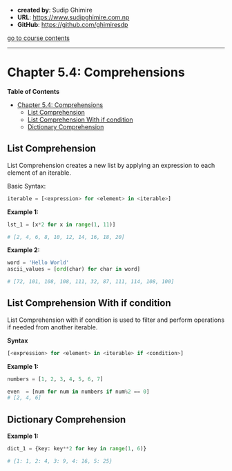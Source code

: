 - **created by**: Sudip Ghimire
- **URL**: https://www.sudipghimire.com.np
- **GitHub**: https://github.com/ghimiresdp

[go to course contents](https://github.com/ghimiresdp/python-level1/)
<hr>

# Chapter 5.4: Comprehensions

**Table of Contents**
- [Chapter 5.4: Comprehensions](#chapter-54-comprehensions)
    - [List Comprehension](#list-comprehension)
    - [List Comprehension With if condition](#list-comprehension-with-if-condition)
    - [Dictionary Comprehension](#dictionary-comprehension)

## List Comprehension
List Comprehension creates a new list by applying an expression to each element
of an iterable.


Basic Syntax:
```python
iterable = [<expression> for <element> in <iterable>]
```

**Example 1:**
```python
lst_1 = [x*2 for x in range(1, 11)]

# [2, 4, 6, 8, 10, 12, 14, 16, 18, 20]
```

**Example 2:**

```python
word = 'Hello World'
ascii_values = [ord(char) for char in word]

# [72, 101, 108, 108, 111, 32, 87, 111, 114, 108, 100]
```


## List Comprehension With if condition
List Comprehension with if condition is used to filter and perform operations
if needed from another iterable.

**Syntax**
```python
[<expression> for <element> in <iterable> if <condition>]
```

**Example 1:**
```python
numbers = [1, 2, 3, 4, 5, 6, 7]

even  = [num for num in numbers if num%2 == 0]
# [2, 4, 6]
```

## Dictionary Comprehension

**Example 1:**
```python
dict_1 = {key: key**2 for key in range(1, 6)}

# {1: 1, 2: 4, 3: 9, 4: 16, 5: 25}
```
